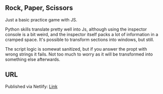 ## Rock, Paper, Scissors

Just a basic practice game with JS.

Python skills translate pretty well into Js, although using the inspector console is a bit weird, and the inspector itself packs a lot of information in a cramped space. It's possible to transform sections into windows, but still.

The script logic is somewat sanitized, but if you answer the propt with wrong strings it fails. Not too much to worry as it will be transformed into something else afterwards.

## URL

Published via Netlify: [Link](https://iagovar-rock-paper-scissors.netlify.app/)